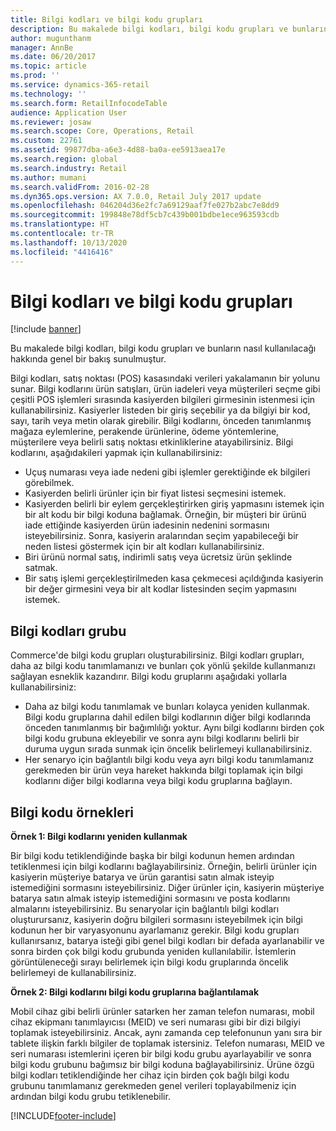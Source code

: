 ```yaml
---
title: Bilgi kodları ve bilgi kodu grupları
description: Bu makalede bilgi kodları, bilgi kodu grupları ve bunların nasıl kullanılacağı hakkında genel bir bakış sunulmuştur.
author: mugunthanm
manager: AnnBe
ms.date: 06/20/2017
ms.topic: article
ms.prod: ''
ms.service: dynamics-365-retail
ms.technology: ''
ms.search.form: RetailInfocodeTable
audience: Application User
ms.reviewer: josaw
ms.search.scope: Core, Operations, Retail
ms.custom: 22761
ms.assetid: 99877dba-a6e3-4d88-ba0a-ee5913aea17e
ms.search.region: global
ms.search.industry: Retail
ms.author: mumani
ms.search.validFrom: 2016-02-28
ms.dyn365.ops.version: AX 7.0.0, Retail July 2017 update
ms.openlocfilehash: 046204d36e2fc7a69129aaf7fe027b2abc7e8dd9
ms.sourcegitcommit: 199848e78df5cb7c439b001bdbe1ece963593cdb
ms.translationtype: HT
ms.contentlocale: tr-TR
ms.lasthandoff: 10/13/2020
ms.locfileid: "4416416"
---
```

# <a name="info-codes-and-info-code-groups"></a>Bilgi kodları ve bilgi kodu grupları

[!include [banner](includes/banner.md)]

Bu makalede bilgi kodları, bilgi kodu grupları ve bunların nasıl kullanılacağı hakkında genel bir bakış sunulmuştur.

Bilgi kodları, satış noktası (POS) kasasındaki verileri yakalamanın bir yolunu sunar. Bilgi kodlarını ürün satışları, ürün iadeleri veya müşterileri seçme gibi çeşitli POS işlemleri sırasında kasiyerden bilgileri girmesinin istenmesi için kullanabilirsiniz. Kasiyerler listeden bir giriş seçebilir ya da bilgiyi bir kod, sayı, tarih veya metin olarak girebilir. Bilgi kodlarını, önceden tanımlanmış mağaza eylemlerine, perakende ürünlerine, ödeme yöntemlerine, müşterilere veya belirli satış noktası etkinliklerine atayabilirsiniz. Bilgi kodlarını, aşağıdakileri yapmak için kullanabilirsiniz:

- Uçuş numarası veya iade nedeni gibi işlemler gerektiğinde ek bilgileri görebilmek.
- Kasiyerden belirli ürünler için bir fiyat listesi seçmesini istemek.
- Kasiyerden belirli bir eylem gerçekleştirirken giriş yapmasını istemek için bir alt kodu bir bilgi koduna bağlamak. Örneğin, bir müşteri bir ürünü iade ettiğinde kasiyerden ürün iadesinin nedenini sormasını isteyebilirsiniz. Sonra, kasiyerin aralarından seçim yapabileceği bir neden listesi göstermek için bir alt kodları kullanabilirsiniz.
- Biri ürünü normal satış, indirimli satış veya ücretsiz ürün şeklinde satmak.
- Bir satış işlemi gerçekleştirilmeden kasa çekmecesi açıldığında kasiyerin bir değer girmesini veya bir alt kodlar listesinden seçim yapmasını istemek.

## <a name="info-codes-group"></a>Bilgi kodları grubu

Commerce'de bilgi kodu grupları oluşturabilirsiniz. Bilgi kodları grupları, daha az bilgi kodu tanımlamanızı ve bunları çok yönlü şekilde kullanmanızı sağlayan esneklik kazandırır. Bilgi kodu gruplarını aşağıdaki yollarla kullanabilirsiniz:

- Daha az bilgi kodu tanımlamak ve bunları kolayca yeniden kullanmak. Bilgi kodu gruplarına dahil edilen bilgi kodlarının diğer bilgi kodlarında önceden tanımlanmış bir bağımlılığı yoktur. Aynı bilgi kodlarını birden çok bilgi kodu grubuna ekleyebilir ve sonra aynı bilgi kodlarını belirli bir duruma uygun sırada sunmak için öncelik belirlemeyi kullanabilirsiniz.
- Her senaryo için bağlantılı bilgi kodu veya ayrı bilgi kodu tanımlamanız gerekmeden bir ürün veya hareket hakkında bilgi toplamak için bilgi kodlarını diğer bilgi kodlarına veya bilgi kodu gruplarına bağlayın.

## <a name="info-code-examples"></a>Bilgi kodu örnekleri

**Örnek 1: Bilgi kodlarını yeniden kullanmak**

Bir bilgi kodu tetiklendiğinde başka bir bilgi kodunun hemen ardından tetiklenmesi için bilgi kodlarını bağlayabilirsiniz. Örneğin, belirli ürünler için kasiyerin müşteriye batarya ve ürün garantisi satın almak isteyip istemediğini sormasını isteyebilirsiniz. Diğer ürünler için, kasiyerin müşteriye batarya satın almak isteyip istemediğini sormasını ve posta kodlarını almalarını isteyebilirsiniz. Bu senaryolar için bağlantılı bilgi kodları oluşturursanız, kasiyerin doğru bilgileri sormasını isteyebilmek için bilgi kodunun her bir varyasyonunu ayarlamanız gerekir. Bilgi kodu grupları kullanırsanız, batarya isteği gibi genel bilgi kodları bir defada ayarlanabilir ve sonra birden çok bilgi kodu grubunda yeniden kullanılabilir. İstemlerin görüntüleneceği sırayı belirlemek için bilgi kodu gruplarında öncelik belirlemeyi de kullanabilirsiniz.

**Örnek 2: Bilgi kodlarını bilgi kodu gruplarına bağlantılamak**

Mobil cihaz gibi belirli ürünler satarken her zaman telefon numarası, mobil cihaz ekipmanı tanımlayıcısı (MEID) ve seri numarası gibi bir dizi bilgiyi toplamak isteyebilirsiniz. Ancak, aynı zamanda cep telefonunun yanı sıra bir tablete ilişkin farklı bilgiler de toplamak istersiniz. Telefon numarası, MEID ve seri numarası istemlerini içeren bir bilgi kodu grubu ayarlayabilir ve sonra bilgi kodu grubunu bağımsız bir bilgi koduna bağlayabilirsiniz. Ürüne özgü bilgi kodları tetiklendiğinde her cihaz için birden çok bağlı bilgi kodu grubunu tanımlamanız gerekmeden genel verileri toplayabilmeniz için ardından bilgi kodu grubu tetiklenebilir.


[!INCLUDE[footer-include](../includes/footer-banner.md)]